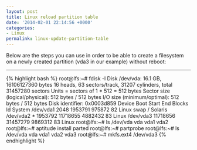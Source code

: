 ```yaml
---
layout: post
title: Linux reload partition table
date: '2014-02-01 22:14:56 +0000'
categories:
- Linux
permalink: linux-update-partition-table
---
```

Below are the steps you can use in order to be able to create a filesystem on a newly created partition (vda3 in our example) without reboot:

___

{% highlight bash %}
root@lfs:~# fdisk -l
Disk /dev/vda: 16.1 GB, 16106127360 bytes
16 heads, 63 sectors/track, 31207 cylinders, total 31457280 sectors
Units = sectors of 1 * 512 = 512 bytes
Sector size (logical/physical): 512 bytes / 512 bytes
I/O size (minimum/optimal): 512 bytes / 512 bytes
Disk identifier: 0x0003d859
   Device Boot      Start         End      Blocks   Id  System
/dev/vda1            2048     1953791      975872   82  Linux swap / Solaris
/dev/vda2   *     1953792    11718655     4882432   83  Linux
/dev/vda3        11718656    31457279     9869312   83  Linux
root@lfs:~# ls /dev/vda
vda   vda1  vda2
root@lfs:~# aptitude install parted
root@lfs:~# partprobe
root@lfs:~# ls /dev/vda
vda   vda1  vda2  vda3
root@lfs:~# mkfs.ext4 /dev/vda3
{% endhighlight %} 

